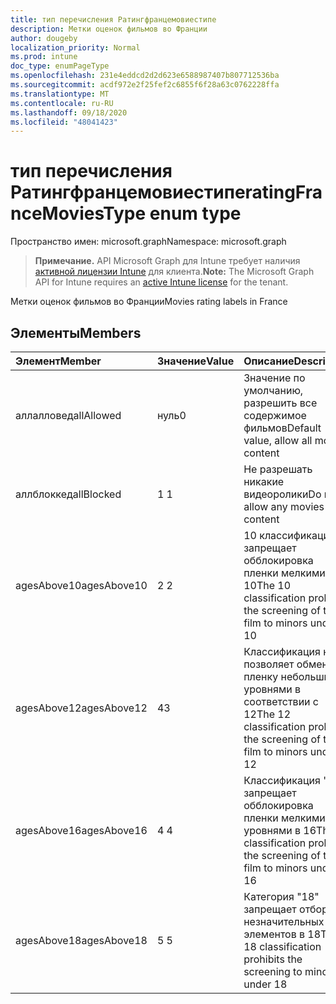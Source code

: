```yaml
---
title: тип перечисления Ратингфранцемовиестипе
description: Метки оценок фильмов во Франции
author: dougeby
localization_priority: Normal
ms.prod: intune
doc_type: enumPageType
ms.openlocfilehash: 231e4eddcd2d2d623e6588987407b807712536ba
ms.sourcegitcommit: acdf972e2f25fef2c6855f6f28a63c0762228ffa
ms.translationtype: MT
ms.contentlocale: ru-RU
ms.lasthandoff: 09/18/2020
ms.locfileid: "48041423"
---
```

# <a name="ratingfrancemoviestype-enum-type"></a><span data-ttu-id="f3f5b-103">тип перечисления Ратингфранцемовиестипе</span><span class="sxs-lookup"><span data-stu-id="f3f5b-103">ratingFranceMoviesType enum type</span></span>

<span data-ttu-id="f3f5b-104">Пространство имен: microsoft.graph</span><span class="sxs-lookup"><span data-stu-id="f3f5b-104">Namespace: microsoft.graph</span></span>

> <span data-ttu-id="f3f5b-105">**Примечание.** API Microsoft Graph для Intune требует наличия [активной лицензии Intune](https://go.microsoft.com/fwlink/?linkid=839381) для клиента.</span><span class="sxs-lookup"><span data-stu-id="f3f5b-105">**Note:** The Microsoft Graph API for Intune requires an [active Intune license](https://go.microsoft.com/fwlink/?linkid=839381) for the tenant.</span></span>

<span data-ttu-id="f3f5b-106">Метки оценок фильмов во Франции</span><span class="sxs-lookup"><span data-stu-id="f3f5b-106">Movies rating labels in France</span></span>

## <a name="members"></a><span data-ttu-id="f3f5b-107">Элементы</span><span class="sxs-lookup"><span data-stu-id="f3f5b-107">Members</span></span>
|<span data-ttu-id="f3f5b-108">Элемент</span><span class="sxs-lookup"><span data-stu-id="f3f5b-108">Member</span></span>|<span data-ttu-id="f3f5b-109">Значение</span><span class="sxs-lookup"><span data-stu-id="f3f5b-109">Value</span></span>|<span data-ttu-id="f3f5b-110">Описание</span><span class="sxs-lookup"><span data-stu-id="f3f5b-110">Description</span></span>|
|:---|:---|:---|
|<span data-ttu-id="f3f5b-111">аллалловед</span><span class="sxs-lookup"><span data-stu-id="f3f5b-111">allAllowed</span></span>|<span data-ttu-id="f3f5b-112">нуль</span><span class="sxs-lookup"><span data-stu-id="f3f5b-112">0</span></span>|<span data-ttu-id="f3f5b-113">Значение по умолчанию, разрешить все содержимое фильмов</span><span class="sxs-lookup"><span data-stu-id="f3f5b-113">Default value, allow all movies content</span></span>|
|<span data-ttu-id="f3f5b-114">аллблоккед</span><span class="sxs-lookup"><span data-stu-id="f3f5b-114">allBlocked</span></span>|<span data-ttu-id="f3f5b-115">1 </span><span class="sxs-lookup"><span data-stu-id="f3f5b-115">1</span></span>|<span data-ttu-id="f3f5b-116">Не разрешать никакие видеоролики</span><span class="sxs-lookup"><span data-stu-id="f3f5b-116">Do not allow any movies content</span></span>|
|<span data-ttu-id="f3f5b-117">agesAbove10</span><span class="sxs-lookup"><span data-stu-id="f3f5b-117">agesAbove10</span></span>|<span data-ttu-id="f3f5b-118">2 </span><span class="sxs-lookup"><span data-stu-id="f3f5b-118">2</span></span>|<span data-ttu-id="f3f5b-119">10 классификация запрещает обблокировка пленки мелкими 10</span><span class="sxs-lookup"><span data-stu-id="f3f5b-119">The 10 classification prohibits the screening of the film to minors under 10</span></span>|
|<span data-ttu-id="f3f5b-120">agesAbove12</span><span class="sxs-lookup"><span data-stu-id="f3f5b-120">agesAbove12</span></span>|<span data-ttu-id="f3f5b-121">4</span><span class="sxs-lookup"><span data-stu-id="f3f5b-121">3</span></span>|<span data-ttu-id="f3f5b-122">Классификация не позволяет обменять пленку небольшими уровнями в соответствии с 12</span><span class="sxs-lookup"><span data-stu-id="f3f5b-122">The 12 classification prohibits the screening of the film to minors under 12</span></span>|
|<span data-ttu-id="f3f5b-123">agesAbove16</span><span class="sxs-lookup"><span data-stu-id="f3f5b-123">agesAbove16</span></span>|<span data-ttu-id="f3f5b-124">4 </span><span class="sxs-lookup"><span data-stu-id="f3f5b-124">4</span></span>|<span data-ttu-id="f3f5b-125">Классификация "16" запрещает обблокировка пленки мелкими уровнями в 16</span><span class="sxs-lookup"><span data-stu-id="f3f5b-125">The 16 classification prohibits the screening of the film to minors under 16</span></span>|
|<span data-ttu-id="f3f5b-126">agesAbove18</span><span class="sxs-lookup"><span data-stu-id="f3f5b-126">agesAbove18</span></span>|<span data-ttu-id="f3f5b-127">5 </span><span class="sxs-lookup"><span data-stu-id="f3f5b-127">5</span></span>|<span data-ttu-id="f3f5b-128">Категория "18" запрещает отбор незначительных элементов в 18</span><span class="sxs-lookup"><span data-stu-id="f3f5b-128">The 18 classification prohibits the screening to minors under 18</span></span>|









